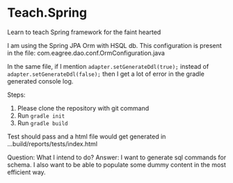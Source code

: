 # Teach.Spring
Learn to teach Spring framework for the faint hearted

I am using the Spring JPA Orm with HSQL db. This configuration is present in the file: 
com.eagree.dao.conf.OrmConfiguration.java

In the same file, if I mention ```adapter.setGenerateDdl(true);``` instead of ```adapter.setGenerateDdl(false);```
then I get a lot of error in the gradle generated console log.

Steps:
1. Please clone the repository with git command
2. Run ```gradle init```
3. Run ```gradle build```

Test should pass and a html file would get generated in
...build/reports/tests/index.html

Question: What I intend to do?
Answer: I want to generate sql commands for schema. I also want to be able to populate some dummy content in the most
efficient way.
